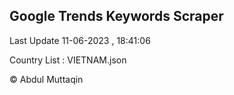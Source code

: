 

## Google Trends Keywords Scraper 
 
Last Update 11-06-2023 , 18:41:06

Country List :
VIETNAM.json



© Abdul Muttaqin 
